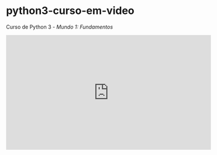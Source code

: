 # python3-curso-em-video
 Curso de Python 3 - _Mundo 1: Fundamentos_
 
<iframe width="560" height="315" src="https://www.youtube.com/embed/videoseries?list=PLHz_AreHm4dlKP6QQCekuIPky1CiwmdI6" title="YouTube video player" frameborder="0" allow="accelerometer; autoplay; clipboard-write; encrypted-media; gyroscope; picture-in-picture; web-share" allowfullscreen></iframe>
